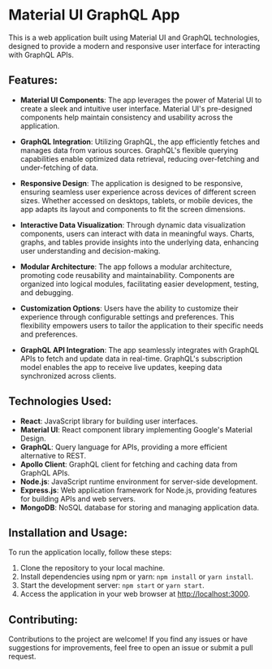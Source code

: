 # Material UI GraphQL App

This is a web application built using Material UI and GraphQL technologies, designed to provide a modern and responsive user interface for interacting with GraphQL APIs.

## Features:

- **Material UI Components**: The app leverages the power of Material UI to create a sleek and intuitive user interface. Material UI's pre-designed components help maintain consistency and usability across the application.

- **GraphQL Integration**: Utilizing GraphQL, the app efficiently fetches and manages data from various sources. GraphQL's flexible querying capabilities enable optimized data retrieval, reducing over-fetching and under-fetching of data.

- **Responsive Design**: The application is designed to be responsive, ensuring seamless user experience across devices of different screen sizes. Whether accessed on desktops, tablets, or mobile devices, the app adapts its layout and components to fit the screen dimensions.

- **Interactive Data Visualization**: Through dynamic data visualization components, users can interact with data in meaningful ways. Charts, graphs, and tables provide insights into the underlying data, enhancing user understanding and decision-making.

- **Modular Architecture**: The app follows a modular architecture, promoting code reusability and maintainability. Components are organized into logical modules, facilitating easier development, testing, and debugging.

- **Customization Options**: Users have the ability to customize their experience through configurable settings and preferences. This flexibility empowers users to tailor the application to their specific needs and preferences.

- **GraphQL API Integration**: The app seamlessly integrates with GraphQL APIs to fetch and update data in real-time. GraphQL's subscription model enables the app to receive live updates, keeping data synchronized across clients.

## Technologies Used:

- **React**: JavaScript library for building user interfaces.
- **Material UI**: React component library implementing Google's Material Design.
- **GraphQL**: Query language for APIs, providing a more efficient alternative to REST.
- **Apollo Client**: GraphQL client for fetching and caching data from GraphQL APIs.
- **Node.js**: JavaScript runtime environment for server-side development.
- **Express.js**: Web application framework for Node.js, providing features for building APIs and web servers.
- **MongoDB**: NoSQL database for storing and managing application data.

## Installation and Usage:

To run the application locally, follow these steps:

1. Clone the repository to your local machine.
2. Install dependencies using npm or yarn: `npm install` or `yarn install`.
3. Start the development server: `npm start` or `yarn start`.
4. Access the application in your web browser at [http://localhost:3000](http://localhost:3000).

## Contributing:

Contributions to the project are welcome! If you find any issues or have suggestions for improvements, feel free to open an issue or submit a pull request.
